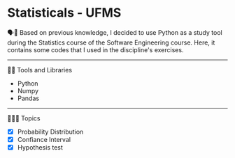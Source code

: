 # Statisticals - UFMS 
🗣📖 Based on previous knowledge, I decided to use Python as a study tool during the Statistics course of the Software Engineering course. Here, it contains some codes that I used in the discipline's exercises. 
<hr>
🔧🔨 Tools and Libraries 

 - Python
 - Numpy
 - Pandas
 <hr>

 👩‍🏫📖 Topics
 - [x] Probability Distribution
 - [x] Confiance Interval
 - [x] Hypothesis test
